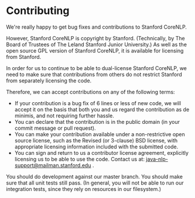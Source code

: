 Contributing
============

We're really happy to get bug fixes and contributions to Stanford CoreNLP.

However, Stanford CoreNLP is copyright by Stanford. (Technically, by The Board of Trustees of The Leland Stanford Junior University.) As well as the open source GPL version of Stanford CoreNLP, it is available for licensing from Stanford.

In order for us to continue to be able to dual-license Stanford CoreNLP, we need to make sure that contributions from others do not restrict Stanford from separately licensing the code.

Therefore, we can accept contributions on any of the following terms:
 * If your contribution is a bug fix of 6 lines or less of new code, we will accept it on the basis that both you and us regard the contribution as de minimis, and not requiring further hassle.
 * You can declare that the contribution is in the public domain (in your commit message or pull request).
 * You can make your contribution available under a non-restrictive open source license, such as the Revised (or 3-clause) BSD license, with appropriate licensing information included with the submitted code.
 * You can sign and return to us a contributor license agreement, explicitly licensing us to be able to use the code. Contact us at: java-nlp-support@mailman.stanford.edu .

You should do development against our master branch. You should make sure that all unit tests still pass. (In general, you will not be able to run our integration tests, since they rely on resources in our filesystem.)
